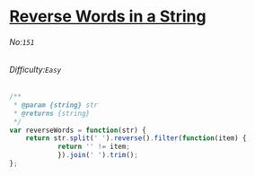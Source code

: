 # [Reverse Words in a String](https://leetcode.com/problems/reverse-words-in-a-string/)
###### No:`151`
###### Difficulty:`Easy`


```javascript
/**
 * @param {string} str
 * @returns {string}
 */
var reverseWords = function(str) {
    return str.split(' ').reverse().filter(function(item) {
            return '' != item;
            }).join(' ').trim();
};

```

